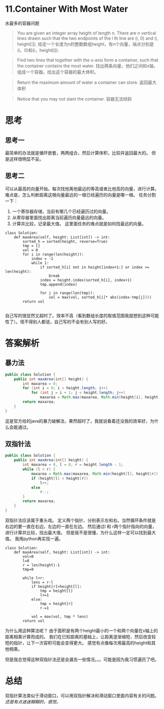 # 11.Container With Most Water
水最多的容器问题

> You are given an integer array height of length n. There are n vertical lines drawn such that the two endpoints of the i th line are (i, 0) and (i, height[i]).
给定一个长度为n的整数数组height，有n个向量，端点分别是(i，0)和(i，height[i]).

>Find two lines that together with the x-axis form a container, such that the container contains the most water.
找出两条向量，他们之间和x轴，组成一个容器。找出这个容器的最大体积。

>Return the maximum amount of water a container can store.
返回最大体积

>Notice that you may not slant the container.
容器无法倾斜

# 思考
## 思考一
最简单的办法就是循环嵌套，两两组合，然后计算体积，比较并返回最大的。
但是这样很明显不妥。
## 思考二
可以从最高的向量开始，每次找他离他最远的等高或者比他高的向量，进行计算。
难点是，怎么判断距离这根向量最远的一根已经遍历的向量是哪一根。
任务分割一下：
1. 一个寄存器存储，当前有哪几个已经遍历过的向量。
2. 从寄存器里面找出距离当前遍历向量最远的向量。
3. 计算并比较，记录最大值。
这里面任务的难点就是如何找最远的向量。
```python3
class Solution:
    def maxArea(self, height: List[int]) -> int:
        sorted_h = sorted(height, reverse=True)
        tmp = []
        vol = 0
        for i in range(len(height)):
            index = -1
            while 1:
                if sorted_h[i] not in height[index+1:] or index >= len(height):
                    break
                index = height.index(sorted_h[i], index+1)
                tmp.append(index)
                
                for j in range(len(tmp)):
                    vol = max(vol, sorted_h[i]* abs(index-tmp[j])))
        return vol
        
```
自己写的很显然又超时了。效率不高（看到数组长度的取值范围我就想到这种可能性了）。怪不得别人都说，自己写的不会有别人写的好。
# 答案解析
## 暴力法
```Java
public class Solution {
    public int maxArea(int[] height) {
        int maxarea = 0;
        for (int i = 0; i < height.length; i++)
            for (int j = i + 1; j < height.length; j++)
                maxarea = Math.max(maxarea, Math.min(height[i], height[j]) * (j - i));
        return maxarea;
    }
}
```
这是官方给的java的暴力破解法，果然超时了，我就说看着还没我的效率好，为什么会能通过。

## 双指针法
```Java
public class Solution {
    public int maxArea(int[] height) {
        int maxarea = 0, l = 0, r = height.length - 1;
        while (l < r) {
            maxarea = Math.max(maxarea, Math.min(height[l], height[r]) * (r - l));
            if (height[l] < height[r])
                l++;
            else
                r--;
        }
        return maxarea;
    }
}
```
双指针法应该属于重头戏。
定义两个指针，分别表示左和右。当然循环条件就是右边的要一直在右边，左边的一直在左边。
然后通过l 和 r两个指针指向的向量，进行计算并比较，找出最大值。
但是我不是很懂，为什么这样一定可以找到最大值。
我用python再实现一遍。
```python3
class Solution:
    def maxArea(self, height: List[int]) -> int:
        vol=0
        l=0
        r = len(height)-1
        tmp=0
        
        while l<r:
            lens = r-l
            if height[r]>height[l]:
                tmp = height[l]
                l+=1
            else:
                tmp = height[r]
                r-=1
                
            vol = max(vol, tmp * lens)
        return vol
```
为什么用这种算法呢？
由于面积是有两个height最小的一个和两个向量在x轴上的距离相乘计算而成的。
我们在已知距离的基础上，让距离逐渐缩短，然后改变较短的指针，让下一次容积可能会变得更大。
感觉有点像每次用最高的height和其他相乘。

但是我总觉得这种双指针法还是会漏去一些情况。。。可能是因为我习惯遍历了吧。

# 总结
双指针算法类似于滑动窗口，可以用双指针解决和滑动窗口里面内容有关的问题。
*还是有点迷迷糊糊的，感觉。*